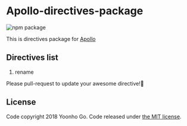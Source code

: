 # Apollo-directives-package

![npm package](https://img.shields.io/badge/npm%20package-1.0.7-brightgreen.svg)

This is directives package for [Apollo](https://www.apollographql.com/)



## Directives list

1. rename

Please pull-request to update your awesome directive!🤩



## License

Code copyright 2018 Yoonho Go. Code released under [the MIT license](https://github.com/jgthms/bulma/blob/master/LICENSE).